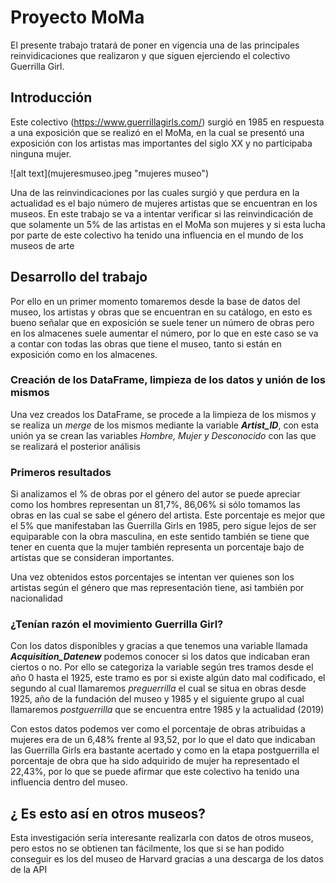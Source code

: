 # Proyecto MoMa 

El presente trabajo tratará de poner en vigencia una de las principales reinvidicaciones que realizaron y que siguen ejerciendo el colectivo Guerrilla Girl.
## Introducción 
Este colectivo (https://www.guerrillagirls.com/) surgió en 1985 en respuesta a una exposición que se realizó en el MoMa, en la cual se presentó una exposición con los artistas mas importantes del siglo XX y no participaba ninguna mujer.

![alt text](mujeresmuseo.jpeg \"mujeres museo\")

Una de las reinvindicaciones por las cuales surgió y que perdura en la actualidad es el bajo número de mujeres artistas que se encuentran en los museos. En este trabajo se va a intentar verificar si las reinvindicación de que solamente un 5% de las artistas en el MoMa son mujeres y si esta lucha por parte de este colectivo ha tenido una influencia en el mundo de los museos de arte

## Desarrollo del trabajo 

Por ello en un primer momento tomaremos desde la base de datos del museo, los artistas y obras que se encuentran en su catálogo, en esto es bueno señalar que en exposición se suele tener un número de obras pero en los almacenes suele aumentar el número, por lo que en este caso se va a contar con todas las obras que tiene el museo, tanto si están en exposición como en los almacenes.

### Creación de los DataFrame, limpieza de los datos y unión de los mismos

Una vez creados los DataFrame, se procede a la limpieza de los mismos y se realiza un *merge* de los mismos mediante la variable ***Artist_ID***, con esta unión ya se crean las variables *Hombre, Mujer y Desconocido* con las que se realizará el posterior análisis 

### Primeros resultados 
Si analizamos el % de obras por el género del autor se puede apreciar como los hombres representan un 81,7%, 86,06% si sólo tomamos las obras en las cual se sabe el género del artista.
Este porcentaje es mejor que el 5% que manifestaban las Guerrilla Girls en 1985, pero sigue lejos de ser equiparable con la obra masculina, en este sentido también se tiene que tener en cuenta que la mujer también representa un porcentaje bajo de artistas que se consideran importantes.

Una vez obtenidos estos porcentajes se intentan ver quienes son los artistas según el género que mas representación tiene, asi también por nacionalidad

### ¿Tenían razón el movimiento Guerrilla Girl? 

Con los datos disponibles y gracias a que tenemos una variable llamada ***Acquisition_Datenew*** podemos conocer si los datos que indicaban eran ciertos o no.
Por ello se categoriza  la variable según tres tramos desde el año 0 hasta el 1925, este tramo es por si existe algún dato mal codificado, el segundo al cual llamaremos *preguerrilla* el cual se situa en obras desde 1925, año de la fundación del museo y 1985 y el siguiente grupo al cual llamaremos *postguerrilla* que se encuentra entre 1985 y la actualidad (2019)

Con estos datos podemos ver como el porcentaje de obras atribuidas a mujeres era de un 6,48% frente al 93,52, por lo que el dato que indicaban las Guerrilla Girls era bastante acertado y como en la etapa postguerrilla el porcentaje de obra que ha sido adquirido de mujer ha representado el 22,43%, por lo que se puede afirmar que este colectivo ha tenido una influencia dentro del museo.

## ¿ Es esto así en otros museos? 

Esta investigación sería interesante realizarla con datos de otros museos, pero estos no se obtienen tan fácilmente, los que si se han podido conseguir es los del museo de Harvard gracias a una descarga de los datos de la API
